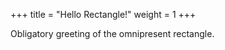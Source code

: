 +++
title = "Hello Rectangle!"
weight = 1
+++

<!-- Load the Library -->
<script type = "text/javascript" src = "../../scripts/libs/p5js/p5.min.js"></script>

<!-- Load the Sketch -->
<script>

/*
 * Title:   Processing Sketch No. 1
 * Author:  hamzberg
 * Version: 1.0
 * Date:    29 September 2023
 * License: All rights reserved.
 *
 * Description:
 *   -
 */

function setup() {
  let c = createCanvas(700, 300);
  c.parent('processing-canvas');

  noStroke();
}

function draw() {
    fill("black");
    rect(50,50,100,200);

    fill("red");
    rect(250,100,300,100);
}

</script>

<!-- Insert the Sketch -->
<div id="processing-canvas"></div>

Obligatory greeting of the omnipresent rectangle.
